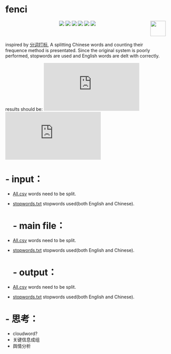 # fenci

<p align="center">
    <a href="https://github.com/elegantcoin/fenci"><img src="https://img.shields.io/badge/status-updating-brightgreen.svg"></a>
    <a href="https://github.com/python/cpython"><img src="https://img.shields.io/badge/Python-3.7-FF1493.svg"></a>
    <a href="https://github.com/elegantcoin/fenci"><img src="https://img.shields.io/badge/platform-Windows%7CLinux%7CmacOS-660066.svg"></a>
    <a href="https://opensource.org/licenses/mit-license.php"><img src="https://badges.frapsoft.com/os/mit/mit.svg"></a>
    <a href="https://github.com/elegantcoin/fenci/stargazers"><img src="https://img.shields.io/github/stars/elegantcoin/fenci.svg?logo=github"></a>
    <a href="https://github.com/elegantcoin/fenci/network/members"><img src="https://img.shields.io/github/forks/elegantcoin/fenci.svg?color=blue&logo=github"></a>
    <a href="https://www.python.org/"><img src="https://upload.wikimedia.org/wikipedia/commons/c/c3/Python-logo-notext.svg" align="right" height="48" width="48" ></a>
</p>
<br />

inspired by [分词打标](http://www.gooseeker.com/res/softdetail_13.html), A splitting Chinese words and counting their frequence method is presentated. Since the original system is poorly performed, stopwords are used and English words are delt with correctly.

results should be:
![](http://www.gooseeker.com/res/resimg.html?type=0&name=tagtool2-6.png)
![](http://www.gooseeker.com/res/resimg.html?type=0&name=tagtool2-4.png)

  # - input：
  - [All.csv](https://github.com/elegantcoin/fenci/blob/master/All.csv) words need to be split.
  - [stopwords.txt](https://github.com/elegantcoin/fenci/blob/master/stopwords.txt) stopwords used(both English and Chinese).
  
    # - main file：
  - [All.csv](https://github.com/elegantcoin/fenci/blob/master/All.csv) words need to be split.
  - [stopwords.txt](https://github.com/elegantcoin/fenci/blob/master/stopwords.txt) stopwords used(both English and Chinese).
  
    # - output：
  - [All.csv](https://github.com/elegantcoin/fenci/blob/master/All.csv) words need to be split.
  - [stopwords.txt](https://github.com/elegantcoin/fenci/blob/master/stopwords.txt) stopwords used(both English and Chinese).

  # - 思考：
  - cloudword?
  - 关键信息成组
  - 舆情分析

